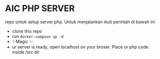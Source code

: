 # AIC PHP SERVER

repo untuk setup server php. Untuk menjalankan ikuti perintah di bawah ini

- clone this repo
- run 
    ```docker-compose up -d```
- ✨Magic ✨
- ur server is ready, open localhost on your broser. Place ur php code inside /src dir